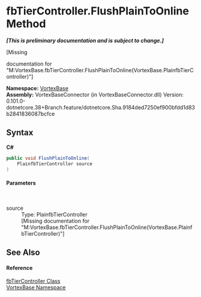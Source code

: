 # fbTierController.FlushPlainToOnline Method 
 _**\[This is preliminary documentation and is subject to change.\]**_

\[Missing <summary> documentation for "M:VortexBase.fbTierController.FlushPlainToOnline(VortexBase.PlainfbTierController)"\]

**Namespace:**&nbsp;<a href="N_VortexBase.md">VortexBase</a><br />**Assembly:**&nbsp;VortexBaseConnector (in VortexBaseConnector.dll) Version: 0.101.0-dotnetcore.38+Branch.feature/dotnetcore.Sha.9184ded7250ef900bfdd1d83b2841836087bcfce

## Syntax

**C#**<br />
``` C#
public void FlushPlainToOnline(
	PlainfbTierController source
)
```


#### Parameters
&nbsp;<dl><dt>source</dt><dd>Type: PlainfbTierController<br />\[Missing <param name="source"/> documentation for "M:VortexBase.fbTierController.FlushPlainToOnline(VortexBase.PlainfbTierController)"\]</dd></dl>

## See Also


#### Reference
<a href="T_VortexBase_fbTierController.md">fbTierController Class</a><br /><a href="N_VortexBase.md">VortexBase Namespace</a><br />
